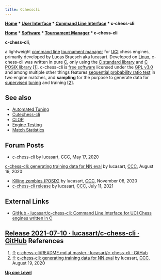 ```yaml
---
title: Cchesscli
---
```

**[Home](Home "Home") * [User Interface](User_Interface "User Interface") * [Command Line Interface](CLI "CLI") * c-chess-cli**

**[Home](Home "Home") * [Software](Software "Software") * [Tournament Manager](Tournament_Manager "Tournament Manager") * c-chess-cli**

**c-chess-cli**,

a lightweight [command line](CLI "CLI") [tournament manager](Tournament_Manager "Tournament Manager") for [UCI](UCI "UCI") chess engines, primarily developed by Lucas Braesch aka lucasart. Developed on [Linux](Linux "Linux"), c-chess-cli was written in pure [C](C "C"), only using the [C standard library](https://en.wikipedia.org/wiki/C_standard_library) and [C POSIX library](https://en.wikipedia.org/wiki/C_POSIX_library) <a id="cite-note-1" href="#cite-ref-1">[1]</a>.
c-chess-cli is [free software](https://en.wikipedia.org/wiki/Free_software) licensed under the [GPL v3.0](Free_Software_Foundation#GPL "Free Software Foundation") and among multiple other things features [sequential probability ratio test](Match_Statistics#SPRT "Match Statistics") in two engine matches, and **sampling** for the purpose to generate data for [supervised](Supervised_Learning "Supervised Learning") [tuning](Automated_Tuning "Automated Tuning") and training <a id="cite-note-2" href="#cite-ref-2">[2]</a>.

## See also

- [Automated Tuning](Automated_Tuning "Automated Tuning")
- [Cutechess-cli](Cutechess-cli "Cutechess-cli")
- [CLOP](CLOP "CLOP")
- [Engine Testing](Engine_Testing "Engine Testing")
- [Match Statistics](Match_Statistics "Match Statistics")

## Forum Posts

- [c-chess-cli](http://www.talkchess.com/forum3/viewtopic.php?f=7&t=73948) by lucasart, [CCC](CCC "CCC"), May 17, 2020

[c-chess-cli: generating training data for NN eval](http://www.talkchess.com/forum3/viewtopic.php?f=7&t=73948&start=16) by lucasart, [CCC](CCC "CCC"), August 19, 2020

- [Killing zombies (POSIX)](http://www.talkchess.com/forum3/viewtopic.php?f=7&t=75710) by lucasart, [CCC](CCC "CCC"), November 08, 2020
- [c-chess-cli release](http://www.talkchess.com/forum3/viewtopic.php?f=2&t=77702) by lucasart, [CCC](CCC "CCC"), July 11, 2021

## External Links

- [GitHub - lucasart/c-chess-cli: Command Line Interface for UCI Chess engines written in C](https://github.com/lucasart/c-chess-cli)

## [Release 2021-07-10 · lucasart/c-chess-cli · GitHub](https://github.com/lucasart/c-chess-cli/releases/tag/20210710) References

1. <a id="cite-ref-1" href="#cite-note-1">↑</a> [c-chess-cli/README.md at master · lucasart/c-chess-cli · GitHub](https://github.com/lucasart/c-chess-cli/blob/master/README.md)
1. <a id="cite-ref-2" href="#cite-note-2">↑</a> [c-chess-cli: generating training data for NN eval](http://www.talkchess.com/forum3/viewtopic.php?f=7&t=73948&start=16) by lucasart, [CCC](CCC "CCC"), August 19, 2020

**[Up one Level](CLI "CLI")**

